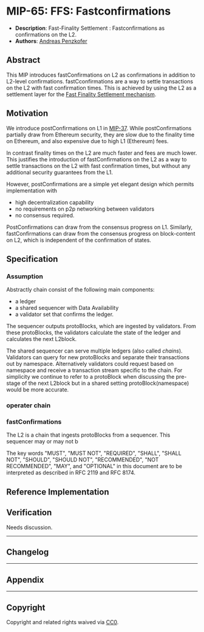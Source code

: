 # MIP-65: FFS: Fastconfirmations
- **Description**: Fast-Finality Settlement : Fastconfirmations as confirmations on the L2.
- **Authors**: [Andreas Penzkofer](andreas.penzkofer@movementlabs.xyz)

<!--
  READ MIP-1 BEFORE USING THIS TEMPLATE!

  This is the suggested template for new MIPs. After you have filled in the requisite fields, please delete these comments.

  Note that an MIP number will be assigned by an editor. When opening a pull request to submit your MIP, please use an abbreviated title in the filename, `mip-draft_title_abbrev.md`.

  The title should be 44 characters or less. It should not repeat the MIP number in title, irrespective of the category.

  The author should add himself as a code owner in the `.github/CODEOWNERS` file for the MIP.

  TODO: Remove this comment before finalizing.
-->

## Abstract

This MIP introduces fastConfirmations on L2 as confirmations in addition to L2-level confirmations. fastCconfirmations are a way to settle transactions on the L2 with fast confirmation times. This is achieved by using the L2 as a settlement layer for the [Fast Finality Settlement mechanism](https://github.com/movementlabsxyz/MIP/pull/34).

## Motivation

We introduce postConfirmations on L1 in [MIP-37](https://github.com/movementlabsxyz/MIP/pull/37). While postConfirmations partially draw from Ethereum security, they are  slow due to the finality time on Ethereum, and also expensive due to high L1 (Ethereum) fees.

In contrast finality times on the L2 are much faster and fees are much lower. This justifies the introduction of fastConfirmations on the L2 as a way to settle transactions on the L2 with fast confirmation times, but without any additional security guarantees from the L1.

However, postConfirmations are a simple yet elegant design which permits implementation with

- high decentralization capability
- no requirements on p2p networking between validators
- no consensus required.

PostConfirmations can draw from the consensus progress on L1. Similarly, fastConfirmations can draw from the consensus progress on block-content on L2, which is independent of the confirmation of states.

## Specification

### Assumption

Abstractly chain consist of the following main components:

- a ledger
- a shared sequencer with Data Availability
- a validator set that confirms the ledger.

The sequencer outputs protoBlocks, which are ingested by validators. From these protoBlocks, the validators calculate the state of the ledger and calculates the next L2block.

The shared sequencer can serve multiple ledgers (also called _chains_). Validators can query for new protoBlocks and separate their transactions out by namespace. Alternatively validators could request based on namespace and receive a transaction stream specific to the chain. For simplicity we continue to refer to a protoBlock when discussing the pre-stage of the next L2block but in a shared setting protoBlock(namespace) would be more accurate.

### operater chain



### fastConfirmations

The L2 is a chain that ingests protoBlocks from a sequencer. This sequencer may or may not b



The key words "MUST", "MUST NOT", "REQUIRED", "SHALL", "SHALL NOT", "SHOULD", "SHOULD NOT", "RECOMMENDED", "NOT RECOMMENDED", "MAY", and "OPTIONAL" in this document are to be interpreted as described in RFC 2119 and RFC 8174.


## Reference Implementation

<!--
  The Reference Implementation section should include links to and an overview of a minimal implementation that assists in understanding or implementing this specification. The reference implementation is not a replacement for the Specification section, and the proposal should still be understandable without it.

  TODO: Remove this comment before submitting
-->

## Verification

Needs discussion.

---

## Changelog

---

## Appendix

---
## Copyright

Copyright and related rights waived via [CC0](../LICENSE.md).
